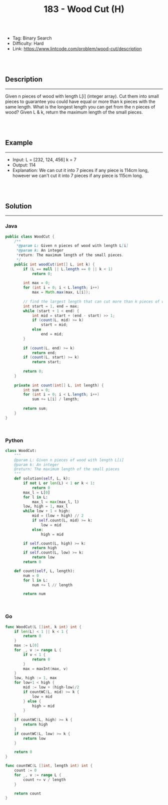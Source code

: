 # <center>183 - Wood Cut (H)</center> 



<br></br>

* Tag: Binary Search
* Difficulty: Hard
* Link: https://www.lintcode.com/problem/wood-cut/description

<br></br>



## Description
----
Given n pieces of wood with length L[i] (integer array). Cut them into small pieces to guarantee you could have equal or more than k pieces with the same length. What is the longest length you can get from the n pieces of wood? Given L & k, return the maximum length of the small pieces.

<br></br>



## Example
----
* Input: L = [232, 124, 456] k = 7
* Output: 114
* Explanation: We can cut it into 7 pieces if any piece is 114cm long, however we can't cut it into 7 pieces if any piece is 115cm long.

<br></br>



## Solution
----
### Java
```java
public class WoodCut {
    /** 
     *@param L: Given n pieces of wood with length L[i]
     *@param k: An integer
     *return: The maximum length of the small pieces.
     */
    public int woodCut(int[] L, int k) {
    	if (L == null || L.length == 0 || k < 1)
    		return 0;
    	
        int max = 0;
        for (int i = 0; i < L.length; i++) 
            max = Math.max(max, L[i]);
        
        // find the largest length that can cut more than k pieces of wood.
        int start = 1, end = max;
        while (start + 1 < end) {
            int mid = start + (end - start) >> 1;
            if (count(L, mid) >= k) 
                start = mid;
            else 
                end = mid;
        }
        
        if (count(L, end) >= k) 
            return end;
        if (count(L, start) >= k) 
            return start;
        
        return 0;
    }
    
    private int count(int[] L, int length) {
        int sum = 0;
        for (int i = 0; i < L.length; i++) 
            sum += L[i] / length;
        
        return sum;
    }
}
```

<br>


### Python
```python
class WoodCut:
    """
    @param L: Given n pieces of wood with length L[i]
    @param k: An integer
    @return: The maximum length of the small pieces
    """
    def solution(self, L, k):
        if not L or len(L) < 1 or k < 1:
            return 0
        max_l = L[0]
        for l in L:
            max_l = max(max_l, l)
        low, high = 1, max_l
        while low + 1 < high:
            mid = (low + high) // 2
            if self.count(L, mid) >= k:
                low = mid
            else:
                high = mid

        if self.count(L, high) >= k:
            return high
        if self.count(L, low) >= k:
            return low
        return 0

    def count(self, L, length):
        num = 0
        for l in L:
            num += l // length

        return num
```

<br>


### Go
```go
func WoodCut(L []int, k int) int {
	if len(L) < 1 || k < 1 {
		return 0
	}
	max := L[0]
	for _, v := range L {
		if v < 1 {
			return 0
		}
		max = maxInt(max, v)
	}
	low, high := 1, max
	for low+1 < high {
		mid := low + (high-low)/2
		if countWC(L, mid) >= k {
			low = mid
		} else {
			high = mid
		}
	}
	if countWC(L, high) >= k {
		return high
	}
	if countWC(L, low) >= k {
		return low
	}

	return 0
}

func countWC(L []int, length int) int {
	count := 0
	for _, v := range L {
		count += v / length
	}

	return count
}
```
